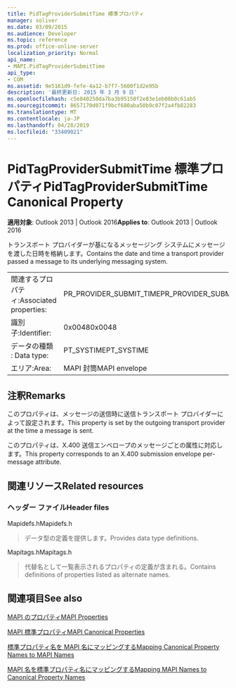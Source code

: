```yaml
---
title: PidTagProviderSubmitTime 標準プロパティ
manager: soliver
ms.date: 03/09/2015
ms.audience: Developer
ms.topic: reference
ms.prod: office-online-server
localization_priority: Normal
api_name:
- MAPI.PidTagProviderSubmitTime
api_type:
- COM
ms.assetid: 9e5161d9-fefe-4a12-b7f7-5600f1d2e95b
description: '最終更新日: 2015 年 3 月 9 日'
ms.openlocfilehash: c5e840250da7ba3b95150f2e83e1eb08b0c61ab5
ms.sourcegitcommit: 8657170d071f9bcf680aba50b9c07f2a4fb82283
ms.translationtype: MT
ms.contentlocale: ja-JP
ms.lasthandoff: 04/28/2019
ms.locfileid: "33409021"
---
```

# <a name="pidtagprovidersubmittime-canonical-property"></a><span data-ttu-id="49cec-103">PidTagProviderSubmitTime 標準プロパティ</span><span class="sxs-lookup"><span data-stu-id="49cec-103">PidTagProviderSubmitTime Canonical Property</span></span>

  
  
<span data-ttu-id="49cec-104">**適用対象**: Outlook 2013 | Outlook 2016</span><span class="sxs-lookup"><span data-stu-id="49cec-104">**Applies to**: Outlook 2013 | Outlook 2016</span></span> 
  
<span data-ttu-id="49cec-105">トランスポート プロバイダーが基になるメッセージング システムにメッセージを渡した日時を格納します。</span><span class="sxs-lookup"><span data-stu-id="49cec-105">Contains the date and time a transport provider passed a message to its underlying messaging system.</span></span>
  
|||
|:-----|:-----|
|<span data-ttu-id="49cec-106">関連するプロパティ:</span><span class="sxs-lookup"><span data-stu-id="49cec-106">Associated properties:</span></span>  <br/> |<span data-ttu-id="49cec-107">PR_PROVIDER_SUBMIT_TIME</span><span class="sxs-lookup"><span data-stu-id="49cec-107">PR_PROVIDER_SUBMIT_TIME</span></span>  <br/> |
|<span data-ttu-id="49cec-108">識別子:</span><span class="sxs-lookup"><span data-stu-id="49cec-108">Identifier:</span></span>  <br/> |<span data-ttu-id="49cec-109">0x0048</span><span class="sxs-lookup"><span data-stu-id="49cec-109">0x0048</span></span>  <br/> |
|<span data-ttu-id="49cec-110">データの種類 : </span><span class="sxs-lookup"><span data-stu-id="49cec-110">Data type:</span></span>  <br/> |<span data-ttu-id="49cec-111">PT_SYSTIME</span><span class="sxs-lookup"><span data-stu-id="49cec-111">PT_SYSTIME</span></span>  <br/> |
|<span data-ttu-id="49cec-112">エリア:</span><span class="sxs-lookup"><span data-stu-id="49cec-112">Area:</span></span>  <br/> |<span data-ttu-id="49cec-113">MAPI 封筒</span><span class="sxs-lookup"><span data-stu-id="49cec-113">MAPI envelope</span></span>  <br/> |
   
## <a name="remarks"></a><span data-ttu-id="49cec-114">注釈</span><span class="sxs-lookup"><span data-stu-id="49cec-114">Remarks</span></span>

<span data-ttu-id="49cec-115">このプロパティは、メッセージの送信時に送信トランスポート プロバイダーによって設定されます。</span><span class="sxs-lookup"><span data-stu-id="49cec-115">This property is set by the outgoing transport provider at the time a message is sent.</span></span>
  
<span data-ttu-id="49cec-116">このプロパティは、X.400 送信エンベロープのメッセージごとの属性に対応します。</span><span class="sxs-lookup"><span data-stu-id="49cec-116">This property corresponds to an X.400 submission envelope per-message attribute.</span></span> 
  
## <a name="related-resources"></a><span data-ttu-id="49cec-117">関連リソース</span><span class="sxs-lookup"><span data-stu-id="49cec-117">Related resources</span></span>

### <a name="header-files"></a><span data-ttu-id="49cec-118">ヘッダー ファイル</span><span class="sxs-lookup"><span data-stu-id="49cec-118">Header files</span></span>

<span data-ttu-id="49cec-119">Mapidefs.h</span><span class="sxs-lookup"><span data-stu-id="49cec-119">Mapidefs.h</span></span>
  
> <span data-ttu-id="49cec-120">データ型の定義を提供します。</span><span class="sxs-lookup"><span data-stu-id="49cec-120">Provides data type definitions.</span></span>
    
<span data-ttu-id="49cec-121">Mapitags.h</span><span class="sxs-lookup"><span data-stu-id="49cec-121">Mapitags.h</span></span>
  
> <span data-ttu-id="49cec-122">代替名として一覧表示されるプロパティの定義が含まれる。</span><span class="sxs-lookup"><span data-stu-id="49cec-122">Contains definitions of properties listed as alternate names.</span></span>
    
## <a name="see-also"></a><span data-ttu-id="49cec-123">関連項目</span><span class="sxs-lookup"><span data-stu-id="49cec-123">See also</span></span>



[<span data-ttu-id="49cec-124">MAPI のプロパティ</span><span class="sxs-lookup"><span data-stu-id="49cec-124">MAPI Properties</span></span>](mapi-properties.md)
  
[<span data-ttu-id="49cec-125">MAPI 標準プロパティ</span><span class="sxs-lookup"><span data-stu-id="49cec-125">MAPI Canonical Properties</span></span>](mapi-canonical-properties.md)
  
[<span data-ttu-id="49cec-126">標準プロパティ名を MAPI 名にマッピングする</span><span class="sxs-lookup"><span data-stu-id="49cec-126">Mapping Canonical Property Names to MAPI Names</span></span>](mapping-canonical-property-names-to-mapi-names.md)
  
[<span data-ttu-id="49cec-127">MAPI 名を標準プロパティ名にマッピングする</span><span class="sxs-lookup"><span data-stu-id="49cec-127">Mapping MAPI Names to Canonical Property Names</span></span>](mapping-mapi-names-to-canonical-property-names.md)

